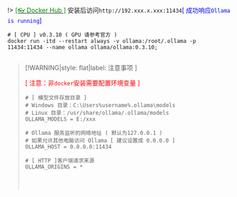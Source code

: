 <br/>

!> [<span style='color:#008B00'>[👓 Docker Hub ]</span>](https://hub.docker.com/r/ollama/ollama ':target=_blank') 安装后访问`http://192.xxx.x.xxx:11434`<span style='color:Blue'>[ 成功响应`Ollama is running`]</span>

```shell
# [ CPU ] v0.3.10 ( GPU 请参考官方 )
docker run -itd --restart always -v ollama:/root/.ollama -p 11434:11434 --name ollama ollama/ollama:0.3.10;


```

>[!WARNING|style: flat|label: 注意事项 ]
>
><span style='color:red'>[ 注意：非`docker`安装需要配置环境变量 ]</span>
>
>```shell
># [ 模型文件存放目录 ]
># Windows 目录：C:\Users%username%.ollama\models
># Linux 目录：/usr/share/ollama/.ollama/models
>OLLAMA_MODELS = E:/xxx       
>
># Ollama 服务监听的网络地址 ( 默认为127.0.0.1 )
># 如果允许其他电脑访问 Ollama [ 建议设置成 0.0.0.0 ]
>OLLAMA_HOST = 0.0.0.0:11434
>
># [ HTTP ]客户端请求来源
>OLLAMA_ORIGINS = *
>
>
>```
>
>
>
><br/>

